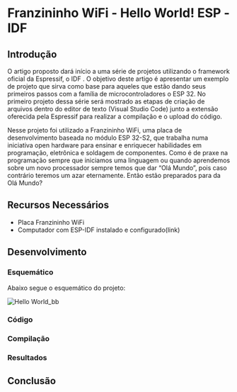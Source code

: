 # Franzininho WiFi - Hello World! ESP -IDF


## Introdução
O artigo proposto dará início a uma série de projetos utilizando o framework oficial da Espressif, o IDF . O objetivo deste artigo é apresentar um exemplo de projeto que sirva como base  para aqueles que estão dando seus primeiros passos com a família de microcontroladores o ESP 32. No  primeiro projeto dessa série será mostrado as etapas de criação de arquivos dentro do editor de texto (Visual Studio Code) junto a extensão oferecida pela Espressif para realizar a compilação e o upload do código. 
 
Nesse projeto foi utilizado a Franzininho WiFi, uma placa de desenvolvimento baseada no módulo ESP 32-S2, que trabalha numa iniciativa open hardware para ensinar e enriquecer habilidades em programação, eletrônica e soldagem de componentes. Como é de praxe na programação sempre que iniciamos uma linguagem ou quando aprendemos sobre um novo processador sempre temos que dar “Olá Mundo”, pois caso contrário teremos um azar eternamente. Então estão preparados para da Olá Mundo?


## Recursos Necessários

- Placa Franzininho WiFi
- Computador com ESP-IDF instalado e configurado(link)


## Desenvolvimento 


### Esquemático 
Abaixo segue o esquemático do projeto: 

![Hello World_bb](https://user-images.githubusercontent.com/41307385/116583560-dd17ba00-a8ec-11eb-9afb-08adcfd6684d.jpg)

### Código


### Compilação


### Resultados


## Conclusão
